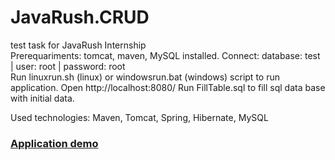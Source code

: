 # JavaRush.CRUD
test task for JavaRush Internship<br>
Prerequariments: tomcat, maven, MySQL installed.
Connect: database: test | user: root | password: root<br>
Run linuxrun.sh (linux) or windowsrun.bat (windows) script to run application. Open http://localhost:8080/
Run FillTable.sql to fill sql data base with initial data.

Used technologies: Maven, Tomcat, Spring, Hibernate, MySQL

### <a href="http://54.154.223.155:8080/crud-1.0-SNAPSHOT/" target=_blank>Application demo</a>
